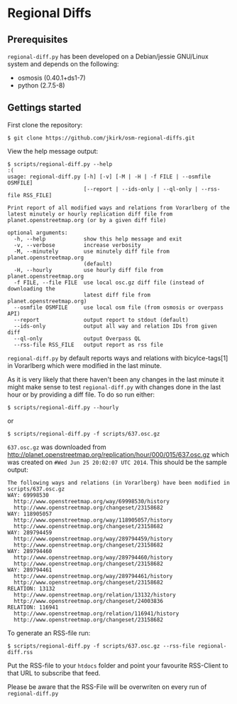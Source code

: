 Regional Diffs
==============

Prerequisites
-------------

`regional-diff.py` has been developed on a Debian/jessie GNU/Linux system and
depends on the following:

* osmosis (0.40.1+ds1-7)
* python (2.7.5-8)

Gettings started
----------------

First clone the repository:

	$ git clone https://github.com/jkirk/osm-regional-diffs.git

View the help message output:

	$ scripts/regional-diff.py --help                                                                                    :(
	usage: regional-diff.py [-h] [-v] [-M | -H | -f FILE | --osmfile OSMFILE]
	                        [--report | --ids-only | --ql-only | --rss-file RSS_FILE]
	
	Print report of all modified ways and relations from Vorarlberg of the latest minutely or hourly replication diff file from planet.openstreetmap.org (or by a given diff file)
	
	optional arguments:
	  -h, --help            show this help message and exit
	  -v, --verbose         increase verbosity
	  -M, --minutely        use minutely diff file from planet.openstreetmap.org
	                        (default)
	  -H, --hourly          use hourly diff file from planet.openstreetmap.org
	  -f FILE, --file FILE  use local osc.gz diff file (instead of downloading the
	                        latest diff file from planet.openstreetmap.org)
	  --osmfile OSMFILE     use local osm file (from osmosis or overpass API)
	  --report              output report to stdout (default)
	  --ids-only            output all way and relation IDs from given diff
	  --ql-only             output Overpass QL
	  --rss-file RSS_FILE   output report as rss file

`regional-diff.py` by default reports ways and relations with bicylce-tags[1] in
Vorarlberg which were modified in the last minute.

As it is very likely that there haven't been any changes in the last minute it
might make sense to test `regional-diff.py` with changes done in the last hour
or by providing a diff file. To do so run either:

	$ scripts/regional-diff.py --hourly

or 

	$ scripts/regional-diff.py -f scripts/637.osc.gz

`637.osc.gz` was downloaded from
http://planet.openstreetmap.org/replication/hour/000/015/637.osc.gz which was
created on `#Wed Jun 25 20:02:07 UTC 2014`. This should be the sample output:

	The following ways and relations (in Vorarlberg) have been modified in scripts/637.osc.gz
	WAY: 69998530
	  http://www.openstreetmap.org/way/69998530/history
	  http://www.openstreetmap.org/changeset/23158682
	WAY: 118905057
	  http://www.openstreetmap.org/way/118905057/history
	  http://www.openstreetmap.org/changeset/23158682
	WAY: 289794459
	  http://www.openstreetmap.org/way/289794459/history
	  http://www.openstreetmap.org/changeset/23158682
	WAY: 289794460
	  http://www.openstreetmap.org/way/289794460/history
	  http://www.openstreetmap.org/changeset/23158682
	WAY: 289794461
	  http://www.openstreetmap.org/way/289794461/history
	  http://www.openstreetmap.org/changeset/23158682
	RELATION: 13132
	  http://www.openstreetmap.org/relation/13132/history
	  http://www.openstreetmap.org/changeset/24003836
	RELATION: 116941
	  http://www.openstreetmap.org/relation/116941/history
	  http://www.openstreetmap.org/changeset/23158682	

To generate an RSS-file run:

	$ scripts/regional-diff.py -f scripts/637.osc.gz --rss-file regional-diff.rss

Put the RSS-file to your `htdocs` folder and point your favourite RSS-Client to that URL to subscribe that feed.

Please be aware that the RSS-File will be overwriten on every run of `regional-diff.py`

